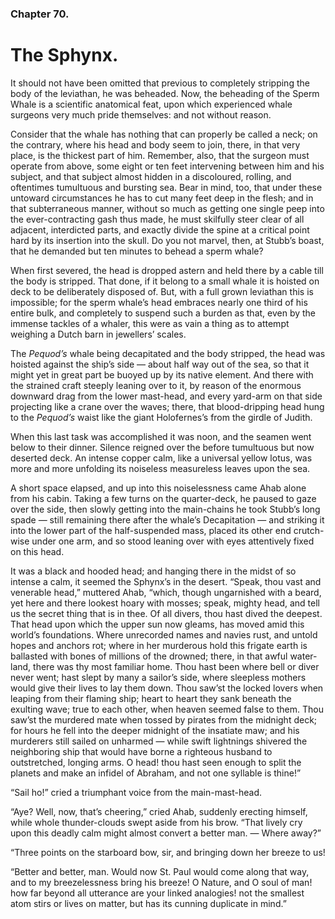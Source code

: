 ### Chapter 70.

# The Sphynx.

It should not have been omitted that previous to completely stripping the body
of the leviathan, he was beheaded. Now, the beheading of the Sperm Whale is a
scientific anatomical feat, upon which experienced whale surgeons very much
pride themselves: and not without reason.

Consider that the whale has nothing that can properly be called a neck; on the
contrary, where his head and body seem to join, there, in that very place, is
the thickest part of him. Remember, also, that the surgeon must operate from
above, some eight or ten feet intervening between him and his subject, and that
subject almost hidden in a discoloured, rolling, and oftentimes tumultuous and
bursting sea. Bear in mind, too, that under these untoward circumstances he has
to cut many feet deep in the flesh; and in that subterraneous manner, without
so much as getting one single peep into the ever-contracting gash thus made, he
must skilfully steer clear of all adjacent, interdicted parts, and exactly
divide the spine at a critical point hard by its insertion into the skull. Do
you not marvel, then, at Stubb’s boast, that he demanded but ten minutes to
behead a sperm whale?

When first severed, the head is dropped astern and held there by a cable till
the body is stripped. That done, if it belong to a small whale it is hoisted on
deck to be deliberately disposed of. But, with a full grown leviathan this is
impossible; for the sperm whale’s head embraces nearly one third of his entire
bulk, and completely to suspend such a burden as that, even by the immense
tackles of a whaler, this were as vain a thing as to attempt weighing a Dutch
barn in jewellers’ scales.

The _Pequod’s_ whale being decapitated and the body stripped, the head was
hoisted against the ship’s side — about half way out of the sea, so that it
might yet in great part be buoyed up by its native element. And there with the
strained craft steeply leaning over to it, by reason of the enormous downward
drag from the lower mast-head, and every yard-arm on that side projecting like
a crane over the waves; there, that blood-dripping head hung to the _Pequod’s_
waist like the giant Holofernes’s from the girdle of Judith.

When this last task was accomplished it was noon, and the seamen went below to
their dinner. Silence reigned over the before tumultuous but now deserted deck.
An intense copper calm, like a universal yellow lotus, was more and more
unfolding its noiseless measureless leaves upon the sea.

A short space elapsed, and up into this noiselessness came Ahab alone from his
cabin. Taking a few turns on the quarter-deck, he paused to gaze over the side,
then slowly getting into the main-chains he took Stubb’s long spade — still
remaining there after the whale’s Decapitation — and striking it into the lower
part of the half-suspended mass, placed its other end crutch-wise under one
arm, and so stood leaning over with eyes attentively fixed on this head.

It was a black and hooded head; and hanging there in the midst of so intense a
calm, it seemed the Sphynx’s in the desert. “Speak, thou vast and venerable
head,” muttered Ahab, “which, though ungarnished with a beard, yet here and
there lookest hoary with mosses; speak, mighty head, and tell us the secret
thing that is in thee. Of all divers, thou hast dived the deepest. That head
upon which the upper sun now gleams, has moved amid this world’s foundations.
Where unrecorded names and navies rust, and untold hopes and anchors rot; where
in her murderous hold this frigate earth is ballasted with bones of millions of
the drowned; there, in that awful water-land, there was thy most familiar home.
Thou hast been where bell or diver never went; hast slept by many a sailor’s
side, where sleepless mothers would give their lives to lay them down. Thou
saw’st the locked lovers when leaping from their flaming ship; heart to heart
they sank beneath the exulting wave; true to each other, when heaven seemed
false to them. Thou saw’st the murdered mate when tossed by pirates from the
midnight deck; for hours he fell into the deeper midnight of the insatiate maw;
and his murderers still sailed on unharmed — while swift lightnings shivered
the neighboring ship that would have borne a righteous husband to outstretched,
longing arms. O head! thou hast seen enough to split the planets and make an
infidel of Abraham, and not one syllable is thine!”

“Sail ho!” cried a triumphant voice from the main-mast-head.

“Aye? Well, now, that’s cheering,” cried Ahab, suddenly erecting himself, while
whole thunder-clouds swept aside from his brow. “That lively cry upon this
deadly calm might almost convert a better man. — Where away?”

“Three points on the starboard bow, sir, and bringing down her breeze to us!

“Better and better, man. Would now St. Paul would come along that way, and to
my breezelessness bring his breeze! O Nature, and O soul of man! how far
beyond all utterance are your linked analogies! not the smallest atom stirs or
lives on matter, but has its cunning duplicate in mind.”

